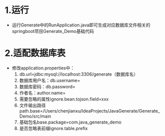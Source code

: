 # 1.运行  
- 运行Generate中的RunApplication.java即可生成对应数据库文件相关的springboot项目Generate_Demo基础代码
# 2.适配数据库表
- 修改application.properties中：
  1. db.url=jdbc:mysql://localhost:3306/generate（数据库名）
  2. 数据库用户名：db.username=
  3. 数据库密码：db.password=
  4. 作者名：author.name=
  5. 需要忽略的属性ignore.bean.tojson.field=xxx
  6. 文件输出路径path.base=/Users/chenjianxu/IdeaProjects/JavaGenerate/Generate_Demo/src/main
  7. 基础包名base.package=com.java_generate_demo
  8. 是否忽略表前缀ignore.table.prefix